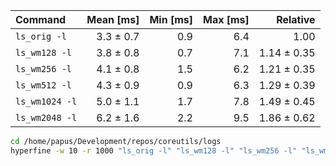 | Command | Mean [ms] | Min [ms] | Max [ms] | Relative |
|:---|---:|---:|---:|---:|
| `ls_orig -l` | 3.3 ± 0.7 | 0.9 | 6.4 | 1.00 |
| `ls_wm128 -l` | 3.8 ± 0.8 | 0.7 | 7.1 | 1.14 ± 0.35 |
| `ls_wm256 -l` | 4.1 ± 0.8 | 1.5 | 6.2 | 1.21 ± 0.35 |
| `ls_wm512 -l` | 4.3 ± 0.9 | 0.9 | 6.3 | 1.29 ± 0.39 |
| `ls_wm1024 -l` | 5.0 ± 1.1 | 1.7 | 7.8 | 1.49 ± 0.45 |
| `ls_wm2048 -l` | 6.2 ± 1.6 | 2.2 | 9.5 | 1.86 ± 0.62 |

```bash
cd /home/papus/Development/repos/coreutils/logs
hyperfine -w 10 -r 1000 "ls_orig -l" "ls_wm128 -l" "ls_wm256 -l" "ls_wm512 -l" "ls_wm1024 -l" "ls_wm2048 -l"
```
